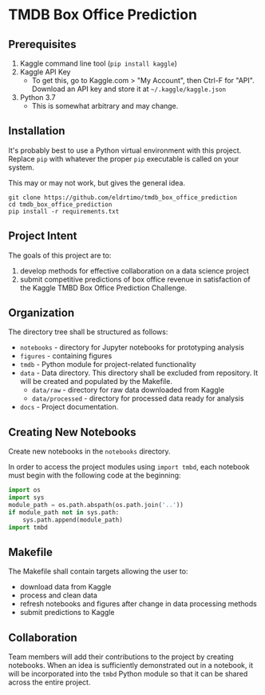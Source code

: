 # TMDB Box Office Prediction

## Prerequisites
1. Kaggle command line tool (`pip install kaggle`)
2. Kaggle API Key
    - To get this, go to Kaggle.com > "My Account", then Ctrl-F for
      "API". Download an API key and store it at `~/.kaggle/kaggle.json`
3. Python 3.7
    - This is somewhat arbitrary and may change.

## Installation
It's probably best to use a Python virtual environment with this project. Replace `pip` with whatever the proper `pip` executable is called on your system.

This may or may not work, but gives the general idea.
```shell
git clone https://github.com/eldrtimo/tmdb_box_office_prediction
cd tmdb_box_office_prediction
pip install -r requirements.txt
```

## Project Intent
The goals of this project are to:
1. develop methods for effective collaboration on a data science project
2. submit competitive predictions of box office revenue in satisfaction of the
   Kaggle TMBD Box Office Prediction Challenge.

## Organization
The directory tree shall be structured as follows:
- `notebooks` - directory for Jupyter notebooks for prototyping analysis
- `figures` - containing figures
- `tmdb` - Python module for project-related functionality
- `data` - Data directory. This directory shall be excluded from repository. It
  will be created and populated by the Makefile.
    - `data/raw` - directory for raw data downloaded from Kaggle
    - `data/processed` - directory for processed data ready for analysis
- `docs` - Project documentation.

## Creating New Notebooks
Create new notebooks in the `notebooks` directory.

In order to access the project modules using `import tmbd`, each notebook must begin with the following code at the beginning:
```python
import os
import sys
module_path = os.path.abspath(os.path.join('..'))
if module_path not in sys.path:
    sys.path.append(module_path)
import tmbd
```

## Makefile
The Makefile shall contain targets allowing the user to:
- download data from Kaggle
- process and clean data
- refresh notebooks and figures after change in data processing methods
- submit predictions to Kaggle

## Collaboration
Team members will add their contributions to the project by creating notebooks. When an idea is sufficiently demonstrated out in a notebook, it will be incorporated into the `tmbd` Python module so that it can be shared across the entire project.
